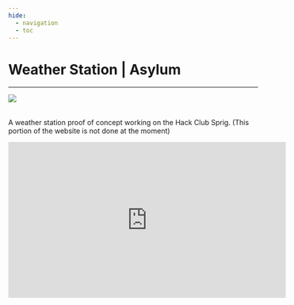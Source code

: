 ```yaml
---
hide:
  - navigation
  - toc
---
```


# Weather Station | Asylum
***
<a href="https://github.com/3XAY/weatherStation" id="imgLink"><img align="left" src="https://3xay.github.io/assets/github.png" id="imgIcon"></a>
<br>
<br>

A weather station proof of concept working on the Hack Club Sprig. (This portion of the website is not done at the moment)

<iframe width="560" height="315" src="https://www.youtube.com/embed/GSFyGnBGo8U?si=b2rhaA6ejUeHBtXn" title="YouTube video player" frameborder="0" allow="accelerometer; autoplay; clipboard-write; encrypted-media; gyroscope; picture-in-picture; web-share" referrerpolicy="strict-origin-when-cross-origin" allowfullscreen></iframe>
